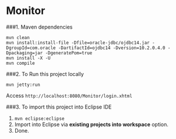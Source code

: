 Monitor
===============================
###1. Maven dependencies

```shell
mvn clean
mvn install:install-file -Dfile=oracle-jdbc/ojdbc14.jar -DgroupId=com.oracle -DartifactId=ojdbc14 -Dversion=10.2.0.4.0 -Dpackaging=jar -DgeneratePom=true
mvn install -X -U
mvn compile
```


###2. To Run this project locally
```shell
mvn jetty:run
```
Access ```http://localhost:8080/Monitor/login.xhtml```

###3. To import this project into Eclipse IDE
1. ```mvn eclipse:eclipse```
2. Import into Eclipse via **existing projects into workspace** option.
3. Done.

